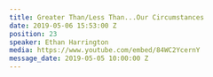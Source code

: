 ```yaml
---
title: Greater Than/Less Than...Our Circumstances
date: 2019-05-06 15:53:00 Z
position: 23
speaker: Ethan Harrington
media: https://www.youtube.com/embed/84WC2YcernY
message_date: 2019-05-05 10:00:00 Z
---
```



